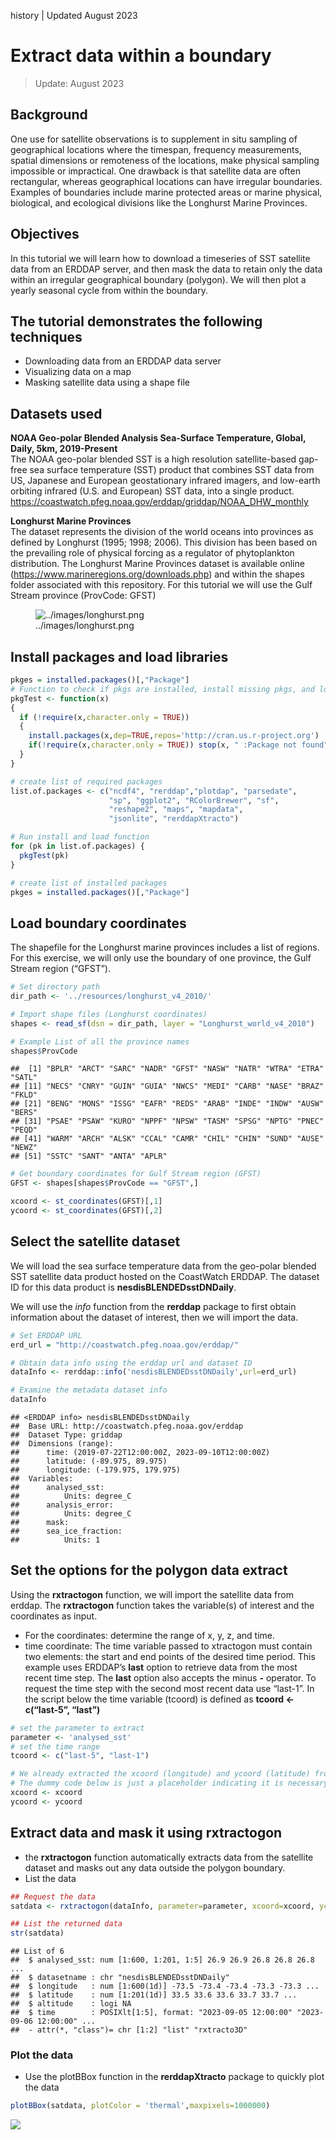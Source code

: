 history \| Updated August 2023

# Extract data within a boundary

> Update: August 2023

## Background

One use for satellite observations is to supplement in situ sampling of
geographical locations where the timespan, frequency measurements,
spatial dimensions or remoteness of the locations, make physical
sampling impossible or impractical. One drawback is that satellite data
are often rectangular, whereas geographical locations can have irregular
boundaries. Examples of boundaries include marine protected areas or
marine physical, biological, and ecological divisions like the Longhurst
Marine Provinces.

## Objectives

In this tutorial we will learn how to download a timeseries of SST
satellite data from an ERDDAP server, and then mask the data to retain
only the data within an irregular geographical boundary (polygon). We
will then plot a yearly seasonal cycle from within the boundary.

## The tutorial demonstrates the following techniques

- Downloading data from an ERDDAP data server
- Visualizing data on a map
- Masking satellite data using a shape file

## Datasets used

**NOAA Geo-polar Blended Analysis Sea-Surface Temperature, Global,
Daily, 5km, 2019-Present**  
The NOAA geo-polar blended SST is a high resolution satellite-based
gap-free sea surface temperature (SST) product that combines SST data
from US, Japanese and European geostationary infrared imagers, and
low-earth orbiting infrared (U.S. and European) SST data, into a single
product.  
<https://coastwatch.pfeg.noaa.gov/erddap/griddap/NOAA_DHW_monthly>

**Longhurst Marine Provinces**  
The dataset represents the division of the world oceans into provinces
as defined by Longhurst (1995; 1998; 2006). This division has been based
on the prevailing role of physical forcing as a regulator of
phytoplankton distribution. The Longhurst Marine Provinces dataset is
available online (<https://www.marineregions.org/downloads.php>) and
within the shapes folder associated with this repository. For this
tutorial we will use the Gulf Stream province (ProvCode: GFST)

<figure>
<img src="../images/longhurst.png" alt="../images/longhurst.png" />
<figcaption aria-hidden="true">../images/longhurst.png</figcaption>
</figure>

## Install packages and load libraries

``` r
pkges = installed.packages()[,"Package"]
# Function to check if pkgs are installed, install missing pkgs, and load
pkgTest <- function(x)
{
  if (!require(x,character.only = TRUE))
  {
    install.packages(x,dep=TRUE,repos='http://cran.us.r-project.org')
    if(!require(x,character.only = TRUE)) stop(x, " :Package not found")
  }
}

# create list of required packages
list.of.packages <- c("ncdf4", "rerddap","plotdap", "parsedate", 
                      "sp", "ggplot2", "RColorBrewer", "sf", 
                      "reshape2", "maps", "mapdata", 
                      "jsonlite", "rerddapXtracto")

# Run install and load function
for (pk in list.of.packages) {
  pkgTest(pk)
}

# create list of installed packages
pkges = installed.packages()[,"Package"]
```

## Load boundary coordinates

The shapefile for the Longhurst marine provinces includes a list of
regions. For this exercise, we will only use the boundary of one
province, the Gulf Stream region (“GFST”).

``` r
# Set directory path
dir_path <- '../resources/longhurst_v4_2010/'

# Import shape files (Longhurst coordinates)
shapes <- read_sf(dsn = dir_path, layer = "Longhurst_world_v4_2010")

# Example List of all the province names
shapes$ProvCode
```

    ##  [1] "BPLR" "ARCT" "SARC" "NADR" "GFST" "NASW" "NATR" "WTRA" "ETRA" "SATL"
    ## [11] "NECS" "CNRY" "GUIN" "GUIA" "NWCS" "MEDI" "CARB" "NASE" "BRAZ" "FKLD"
    ## [21] "BENG" "MONS" "ISSG" "EAFR" "REDS" "ARAB" "INDE" "INDW" "AUSW" "BERS"
    ## [31] "PSAE" "PSAW" "KURO" "NPPF" "NPSW" "TASM" "SPSG" "NPTG" "PNEC" "PEQD"
    ## [41] "WARM" "ARCH" "ALSK" "CCAL" "CAMR" "CHIL" "CHIN" "SUND" "AUSE" "NEWZ"
    ## [51] "SSTC" "SANT" "ANTA" "APLR"

``` r
# Get boundary coordinates for Gulf Stream region (GFST)
GFST <- shapes[shapes$ProvCode == "GFST",]

xcoord <- st_coordinates(GFST)[,1]
ycoord <- st_coordinates(GFST)[,2]
```

## Select the satellite dataset

We will load the sea surface temperature data from the geo-polar blended
SST satellite data product hosted on the CoastWatch ERDDAP. The dataset
ID for this data product is **nesdisBLENDEDsstDNDaily**.

We will use the *info* function from the **rerddap** package to first
obtain information about the dataset of interest, then we will import
the data.

``` r
# Set ERDDAP URL
erd_url = "http://coastwatch.pfeg.noaa.gov/erddap/"

# Obtain data info using the erddap url and dataset ID
dataInfo <- rerddap::info('nesdisBLENDEDsstDNDaily',url=erd_url)  

# Examine the metadata dataset info
dataInfo
```

    ## <ERDDAP info> nesdisBLENDEDsstDNDaily 
    ##  Base URL: http://coastwatch.pfeg.noaa.gov/erddap 
    ##  Dataset Type: griddap 
    ##  Dimensions (range):  
    ##      time: (2019-07-22T12:00:00Z, 2023-09-10T12:00:00Z) 
    ##      latitude: (-89.975, 89.975) 
    ##      longitude: (-179.975, 179.975) 
    ##  Variables:  
    ##      analysed_sst: 
    ##          Units: degree_C 
    ##      analysis_error: 
    ##          Units: degree_C 
    ##      mask: 
    ##      sea_ice_fraction: 
    ##          Units: 1

## Set the options for the polygon data extract

Using the **rxtractogon** function, we will import the satellite data
from erddap. The **rxtractogon** function takes the variable(s) of
interest and the coordinates as input.

- For the coordinates: determine the range of x, y, z, and time.
- time coordinate: The time variable passed to xtractogon must contain
  two elements: the start and end points of the desired time period.
  This example uses ERDDAP’s **last** option to retrieve data from the
  most recent time step. The **last** option also accepts the minus
  **-** operator. To request the time step with the second most recent
  data use “last-1”. In the script below the time variable (tcoord) is
  defined as **tcoord \<- c(“last-5”, “last”)**

``` r
# set the parameter to extract
parameter <- 'analysed_sst'
# set the time range
tcoord <- c("last-5", "last-1")

# We already extracted the xcoord (longitude) and ycoord (latitude) from the shapefiles 
# The dummy code below is just a placeholder indicating it is necessary to define what the longitude and latitude vectors are that make up the boundary of the polygon.
xcoord <- xcoord
ycoord <- ycoord
```

## Extract data and mask it using rxtractogon

- the **rxtractogon** function automatically extracts data from the
  satellite dataset and masks out any data outside the polygon
  boundary.  
- List the data

``` r
## Request the data
satdata <- rxtractogon(dataInfo, parameter=parameter, xcoord=xcoord, ycoord=ycoord,tcoord=tcoord)

## List the returned data
str(satdata)
```

    ## List of 6
    ##  $ analysed_sst: num [1:600, 1:201, 1:5] 26.9 26.9 26.8 26.8 26.8 ...
    ##  $ datasetname : chr "nesdisBLENDEDsstDNDaily"
    ##  $ longitude   : num [1:600(1d)] -73.5 -73.4 -73.4 -73.3 -73.3 ...
    ##  $ latitude    : num [1:201(1d)] 33.5 33.6 33.6 33.7 33.7 ...
    ##  $ altitude    : logi NA
    ##  $ time        : POSIXlt[1:5], format: "2023-09-05 12:00:00" "2023-09-06 12:00:00" ...
    ##  - attr(*, "class")= chr [1:2] "list" "rxtracto3D"

### Plot the data

- Use the plotBBox function in the **rerddapXtracto** package to quickly
  plot the data

``` r
plotBBox(satdata, plotColor = 'thermal',maxpixels=1000000)
```

![](images/map-1.png)<!-- -->
